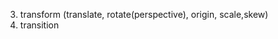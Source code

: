 <!-- # BC_44_on_HTML-CSS

1. Front-end, Back-end. Клієнт-серверна архітектура

2. (HTML/CSS/JS) та їх особливості. Для чого використовується.

3. Теги та аттрибути(парні/одинарні теги), обов’язкові аттрибути у ссилок, кнопок та зображеннь.

   - типи(теги верхнього рівня, теги заголовка документа, блокові елементи, рядкові елементи,
     списки, таблиці)
   - парні та поодинокі теги;
   - сестринські та вкладені;
   - атрибути;
   - основні теги та семантика (Metadata content; Flow content; Sectioning content; Heading content;
     phrasing content; Embeded content; Interactive content)

4. Інструменти розробника devtools
5. абсолютні та відносні шляхи -->

<!-- 1. Стилізація (inline, embedded, external). Синтаксис та різниця у завантаженні та специфічності

2. Критичний CSS

3. Селектори -універсальний -елементу(тегу) -id -класу -атрибуту -нащадка -дочірній -сестринський
   -сусідній
4. Специфічність
5. Наслідування стилів
6. Псевдокласи стану -hover -focus -active -visited
7. Псевдоелементи -firstline -firstletter -selection
8. Підключення стилів тексту, параметри тексту
9. CSS змінні -->

<!-- 1. Блокова модель, box-sizing
2. Нормалізація стилів
3. Додаткове скидання стилів
4. Марджини та падінги
5. Структурні псевдокласи (first-child, last-child, nth-child, nth-last-child)
6. Flex -diresction, -justify-content -align-items -wrap -->

<!-- - Align content
- flex-grow
- flex-shrink
- order
- align-self

7. Margin auto -->
<!--
1. Зображення (контентні/декоративні, методи підключення) -repeat -position -size -origin
   (padding-box!, content-box, border-box) -clip (padding-box!, content-box, border-box)
2. Багатошарові фонові зображення
3. Linear-gradient, radial-gradient(ellipse, circle)
4. Фонові підкладки
5. Псевдоелементи
6. Векторна/растрова графіка -->

<!-- 1. Position -relative -absolute a) центрування absolute b) схлопування елементів c) z-index
2. Position fixed -->

3. transform (translate, rotate(perspective), origin, scale,skew)
4. transition
